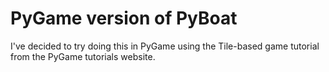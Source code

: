 # PyGame version of PyBoat
I've decided to try doing this in PyGame using the Tile-based game
tutorial from the PyGame tutorials website.
